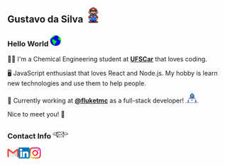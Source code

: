 Gustavo da Silva <img src="https://github.com/gstvds/gstvds/blob/master/assets/mario.gif" width="35px">
--

### Hello World&nbsp;<img src="https://github.com/gstvds/gstvds/blob/master/assets/earth.gif" width="25px">

<p>
👷‍♂️️ I'm a Chemical Engineering student at <a href="https://www2.ufscar.br/"><b>UFSCar</b></a> that loves coding.

🖥️ JavaScript enthusiast that loves React and Node.js. My hobby is learn new technologies and use them to help people.

💼️ Currently working at <a href="https://github.com/fluketmc"><b>@fluketmc</b></a> as a full-stack developer! <img src="https://github.com/gstvds/gstvds/blob/master/assets/developer.gif" width="30px">

Nice to meet you! 👋
</p>

### Contact Info&nbsp;<img src="https://github.com/gstvds/gstvds/blob/master/assets/contact.gif" width="35px">

<a href="mailto:gstvds@icloud.com">
  <img align="left" src="https://github.com/gstvds/gstvds/blob/master/assets/gmail.svg" width="25px">
</a>
<a href="https://www.linkedin.com/in/gstvds/">
  <img align="left" src="https://github.com/gstvds/gstvds/blob/master/assets/linkedin.svg" width="25px">
</a>
<a href="https://instagram.com/gstvds">
  <img align="left" src="https://github.com/gstvds/gstvds/blob/master/assets/instagram.svg" width="25px">
</a>

<!--
**gstvds/gstvds** is a ✨ _special_ ✨ repository because its `README.md` (this file) appears on your GitHub profile.

Here are some ideas to get you started:

- 🔭 I’m currently working on ...
- 🌱 I’m currently learning ...
- 👯 I’m looking to collaborate on ...
- 🤔 I’m looking for help with ...
- 💬 Ask me about ...
- 📫 How to reach me: ...
- 😄 Pronouns: ...
- ⚡ Fun fact: ...
-->
